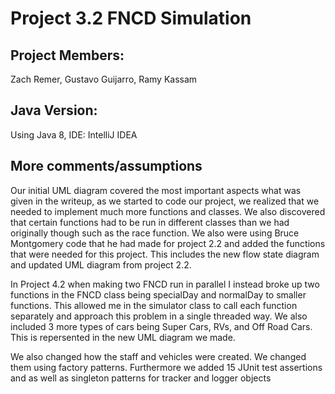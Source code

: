 # Project 3.2 FNCD Simulation

## Project Members: 
Zach Remer, Gustavo Guijarro, Ramy Kassam

## Java Version: 
Using Java 8, IDE: IntelliJ IDEA

## More comments/assumptions
Our initial UML diagram covered the most important aspects what was given in the writeup, as we started to code our project, we realized that we needed to implement much more functions and classes. We also discovered that certain functions had to be run in different classes than we had originally though such as the race function. We also were using Bruce Montgomery code that he had made for project 2.2 and added the functions that were needed for this project. This includes the new flow state diagram and updated UML diagram from project 2.2.

In Project 4.2 when making two FNCD run in parallel I instead broke up two functions in the FNCD class being specialDay and normalDay to smaller functions. This allowed me in the simulator class to call each function separately and approach this problem in a single threaded way. We also included 3 more types of cars being Super Cars, RVs, and Off Road Cars. This is repersented in the new UML diagram we made.

We also changed how the staff and vehicles were created. We changed them using factory patterns. Furthermore we added 15 JUnit test assertions and as well as singleton patterns for tracker and logger objects
